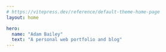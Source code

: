 ```yaml
---
# https://vitepress.dev/reference/default-theme-home-page
layout: home

hero:
  name: "Adam Bailey"
  text: "A personal web portfolio and blog"
---
```


<script setup>
import { data as posts } from './blog.data.mjs';
import ArticleCard from './components/ArticleCard.vue'
</script>

<ArticleCard v-for="(post, index) of posts" 
    :href="post.url" 
    :frontmatter="post.frontmatter"
    :key="index" 
/>